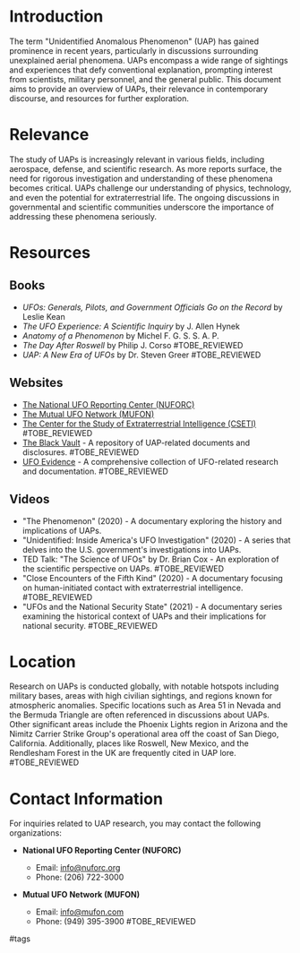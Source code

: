 # Introduction

The term "Unidentified Anomalous Phenomenon" (UAP) has gained prominence in recent years, particularly in discussions surrounding unexplained aerial phenomena. UAPs encompass a wide range of sightings and experiences that defy conventional explanation, prompting interest from scientists, military personnel, and the general public. This document aims to provide an overview of UAPs, their relevance in contemporary discourse, and resources for further exploration.

# Relevance

The study of UAPs is increasingly relevant in various fields, including aerospace, defense, and scientific research. As more reports surface, the need for rigorous investigation and understanding of these phenomena becomes critical. UAPs challenge our understanding of physics, technology, and even the potential for extraterrestrial life. The ongoing discussions in governmental and scientific communities underscore the importance of addressing these phenomena seriously.

# Resources

## Books

- *UFOs: Generals, Pilots, and Government Officials Go on the Record* by Leslie Kean
- *The UFO Experience: A Scientific Inquiry* by J. Allen Hynek
- *Anatomy of a Phenomenon* by Michel F. G. S. S. A. P. 
- *The Day After Roswell* by Philip J. Corso #TOBE_REVIEWED
- *UAP: A New Era of UFOs* by Dr. Steven Greer #TOBE_REVIEWED

## Websites

- [The National UFO Reporting Center (NUFORC)](http://www.nuforc.org)
- [The Mutual UFO Network (MUFON)](https://www.mufon.com)
- [The Center for the Study of Extraterrestrial Intelligence (CSETI)](http://www.cseti.org) #TOBE_REVIEWED
- [The Black Vault](https://www.theblackvault.com) - A repository of UAP-related documents and disclosures. #TOBE_REVIEWED
- [UFO Evidence](http://www.ufoevidence.org) - A comprehensive collection of UFO-related research and documentation. #TOBE_REVIEWED

## Videos

- "The Phenomenon" (2020) - A documentary exploring the history and implications of UAPs.
- "Unidentified: Inside America's UFO Investigation" (2020) - A series that delves into the U.S. government's investigations into UAPs.
- TED Talk: "The Science of UFOs" by Dr. Brian Cox - An exploration of the scientific perspective on UAPs. #TOBE_REVIEWED
- "Close Encounters of the Fifth Kind" (2020) - A documentary focusing on human-initiated contact with extraterrestrial intelligence. #TOBE_REVIEWED
- "UFOs and the National Security State" (2021) - A documentary series examining the historical context of UAPs and their implications for national security. #TOBE_REVIEWED

# Location

Research on UAPs is conducted globally, with notable hotspots including military bases, areas with high civilian sightings, and regions known for atmospheric anomalies. Specific locations such as Area 51 in Nevada and the Bermuda Triangle are often referenced in discussions about UAPs. Other significant areas include the Phoenix Lights region in Arizona and the Nimitz Carrier Strike Group's operational area off the coast of San Diego, California. Additionally, places like Roswell, New Mexico, and the Rendlesham Forest in the UK are frequently cited in UAP lore. #TOBE_REVIEWED

# Contact Information

For inquiries related to UAP research, you may contact the following organizations:

- **National UFO Reporting Center (NUFORC)**
  - Email: info@nuforc.org
  - Phone: (206) 722-3000

- **Mutual UFO Network (MUFON)**
  - Email: info@mufon.com
  - Phone: (949) 395-3900 #TOBE_REVIEWED

#tags 
